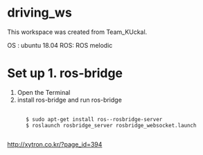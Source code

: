 # driving_ws
This workspace was created from Team_KUckal.

OS : ubuntu 18.04
ROS: ROS melodic

# Set up 1. ros-bridge
1. Open the Terminal
2. install ros-bridge and run ros-bridge
<pre>
  <code>
      $ sudo apt-get install ros-<rosdistro>-rosbridge-server
      $ roslaunch rosbridge_server rosbridge_websocket.launch
  </code>
</pre>

http://xytron.co.kr/?page_id=394
